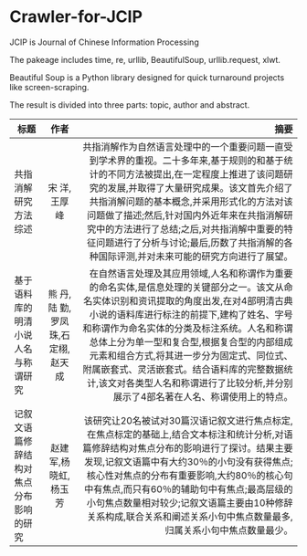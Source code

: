 # Crawler-for-JCIP
JCIP is Journal of Chinese Information Processing

The pakeage includes time, re, urllib, BeautifulSoup, urllib.request, xlwt.

Beautiful Soup is a Python library designed for quick turnaround projects like screen-scraping.

The result is divided into three parts: topic, author and abstract.

|标题	          | 作者	         | 摘要  |
| ------------- |:-------------:| -----:|
|共指消解研究方法综述     |宋 洋,王厚峰 |  共指消解作为自然语言处理中的一个重要问题一直受到学术界的重视。二十多年来,基于规则的和基于统计的不同方法被提出,在一定程度上推进了该问题研究的发展,并取得了大量研究成果。该文首先介绍了共指消解问题的基本概念,并采用形式化的方法对该问题做了描述;然后,针对国内外近年来在共指消解研究中的方法进行了总结;之后,对共指消解中重要的特征问题进行了分析与讨论;最后,历数了共指消解的各种国际评测,并对未来可能的研究方向进行了展望。  |
|基于语料库的明清小说人名与称谓研究     | 熊 丹,陆 勤,罗凤珠,石定栩,赵天成      | 在自然语言处理及其应用领域,人名和称谓作为重要的命名实体,是信息处理的关键部分之一。该文从命名实体识别和资讯提取的角度出发,在对4部明清古典小说的语料库进行标注的前提下,建构了姓名、字号和称谓作为命名实体的分类及标注系统。人名和称谓总体上分为单一型和复合型,根据复合型的内部组成元素和组合方式,将其进一步分为固定式、同位式、附属嵌套式、灵活嵌套式。结合语料库的完整数据统计,该文对各类型人名和称谓进行了比较分析,并分别展示了4部名著在人名、称谓使用上的特点。  |
|记叙文语篇修辞结构对焦点分布影响的研究 | 赵建军,杨晓虹,杨玉芳      |     该研究让20名被试对30篇汉语记叙文进行焦点标定,在焦点标定的基础上,结合文本标注和统计分析,对语篇修辞结构对焦点分布的影响进行了探讨。结果主要发现,记叙文语篇中有大约30％的小句没有获得焦点;核心性对焦点的分布有重要影响,大约80％的核心句中有焦点,而只有60％的辅助句中有焦点;最高层级的小句焦点数量相对较少;记叙文语篇主要由10种修辞关系构成,联合关系和阐述关系小句中焦点数量最多,归属关系小句中焦点数量最少。  |
